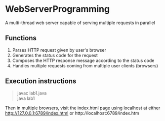 # WebServerProgramming
A multi-thread web server capable of serving multiple requests in parallel

## Functions

1. Parses HTTP request given by user's browser
2. Generates the status code for the request
3. Composes the HTTP response message according to the status code
4. Handles multiple requests coming from multiple user clients (browsers)

## Execution instructions

> javac lab1.java <br>
> java lab1
  
  Then in multiple browsers, visit the index.html page using localhost at either http://127.0.0.1:6789/index.html or http://localhost:6789/index.htm

